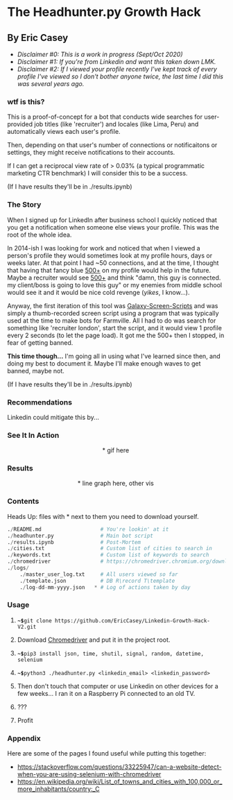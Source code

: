 # The Headhunter.py Growth Hack
## By Eric Casey

* *Disclaimer #0: This is a work in progress (Sept/Oct 2020)*   
* *Disclaimer #1: If you're from Linkedin and want this taken down LMK.*   
* *Disclaimer #2: If I viewed your profile recently I've kept track of every profile I've viewed so I don't bother anyone twice, the last time I did this was several years ago.* 

### wtf is this?
This is a proof-of-concept for a bot that conducts wide searches for user-provided job titles (like 'recruiter') and locales (like Lima, Peru) and automatically views each user's profile.

Then, depending on that user's number of connections or notificaitons or settings, they might receive notifications to their accounts. 

If I can get a reciprocal view rate of > 0.03% (a typical programmatic marketing CTR benchmark) I will consider this to be a success.

(If I have results they'll be in ./results.ipynb)

### The Story

When I signed up for LinkedIn after business school I quickly noticed that you get a notification when someone else views your profile. This was the root of the whole idea.

In 2014-ish I was looking for work and noticed that when I viewed a person's profile they would sometimes look at my profile hours, days or weeks later. At that point I had ~50 connections, and at the time, I thought that having that fancy blue [500+]() on my profile would help in the future. Maybe a recruiter would see [500+]() and think "damn, this guy is connected. my client/boss is going to love this guy" or my enemies from middle school would see it and it would be nice cold revenge (_yikes_, I know...).  

Anyway, the first iteration of this tool was [Galaxy-Screen-Scripts](https://github.com/EricCasey/Galaxy-Screen-Scripts) and was simply a thumb-recorded screen script using a program that was typically used at the time to make bots for Farmville. All I had to do was search for something like 'recruiter london', start the script, and it would view 1 profile every 2 seconds (to let the page load). It got me the 500+ then I stopped, in fear of getting banned.

**This time though...** I'm going all in using what I've learned since then, and doing my best to document it. Maybe I'll make enough waves to get banned, maybe not.

(If I have results they'll be in ./results.ipynb)

### Recommendations

Linkedin could mitigate this by...

### See It In Action

<center>
* gif here
<img scr=""/>
</center>


### Results

<center>
* line graph here, other vis
<img scr=""/>
</center>

### Contents

Heads Up: files with * next to them you need to download yourself.

```python
./README.md                   # You're lookin' at it
./headhunter.py               # Main bot script
./results.ipynb               # Post-Mortem
./cities.txt                  # Custom list of cities to search in
./keywords.txt                # Custom list of keywords to search
./chromedriver                # https://chromedriver.chromium.org/downloads
./logs/
    ./master_user_log.txt     # All users viewed so far
    ./template.json           # DB R\record T\template
    ./log-dd-mm-yyyy.json   * # Log of actions taken by day
```



### Usage

1. **`~$`**`git clone https://github.com/EricCasey/Linkedin-Growth-Hack-V2.git`

2. Download [Chromedriver](https://chromedriver.chromium.org/downloads) and put it in the project root.

3. **`~$`**`pip3 install json, time, shutil, signal, random, datetime, selenium`

4. **`~$`**`python3 ./headhunter.py <linkedin_email> <linkedin_password>`  

5. Then don't touch that computer or use Linkedin on other devices for a few weeks... I ran it on a Raspberry Pi connected to an old TV.
6. ???
7. Profit



### Appendix

Here are some of the pages I found useful while putting this together:

* https://stackoverflow.com/questions/33225947/can-a-website-detect-when-you-are-using-selenium-with-chromedriver
* https://en.wikipedia.org/wiki/List_of_towns_and_cities_with_100,000_or_more_inhabitants/country:_C

